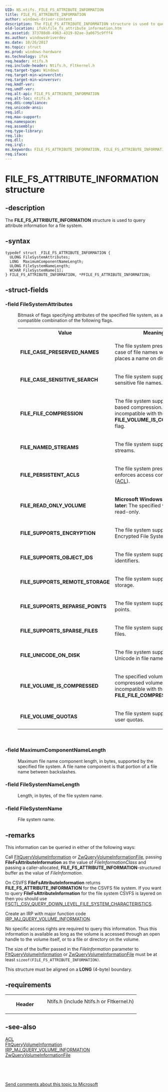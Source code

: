 ```yaml
---
UID: NS.ntifs._FILE_FS_ATTRIBUTE_INFORMATION
title: FILE_FS_ATTRIBUTE_INFORMATION
author: windows-driver-content
description: The FILE_FS_ATTRIBUTE_INFORMATION structure is used to query attribute information for a file system.
old-location: ifsk\file_fs_attribute_information.htm
ms.assetid: 373788d8-4963-4319-82ae-3a0675c9fff4
ms.author: windowsdriverdev
ms.date: 10/26/2017
ms.topic: struct
ms.prod: windows-hardware
ms.technology: ifsk
req.header: ntifs.h
req.include-header: Ntifs.h, Fltkernel.h
req.target-type: Windows
req.target-min-winverclnt: 
req.target-min-winversvr: 
req.kmdf-ver: 
req.umdf-ver: 
req.alt-api: FILE_FS_ATTRIBUTE_INFORMATION
req.alt-loc: ntifs.h
req.ddi-compliance: 
req.unicode-ansi: 
req.idl: 
req.max-support: 
req.namespace: 
req.assembly: 
req.type-library: 
req.lib: 
req.dll: 
req.irql: 
ms.keywords: FILE_FS_ATTRIBUTE_INFORMATION, FILE_FS_ATTRIBUTE_INFORMATION, *PFILE_FS_ATTRIBUTE_INFORMATION
req.iface: 
---
```


# FILE_FS_ATTRIBUTE_INFORMATION structure



## -description
<p>The <b>FILE_FS_ATTRIBUTE_INFORMATION</b> 
   structure is used to query attribute information for a file system.</p>


## -syntax

````
typedef struct _FILE_FS_ATTRIBUTE_INFORMATION {
  ULONG FileSystemAttributes;
  LONG  MaximumComponentNameLength;
  ULONG FileSystemNameLength;
  WCHAR FileSystemName[1];
} FILE_FS_ATTRIBUTE_INFORMATION, *PFILE_FS_ATTRIBUTE_INFORMATION;
````


## -struct-fields
<dl>

### -field <b>FileSystemAttributes</b>

<dd>
<p>Bitmask of flags specifying attributes of the specified file system, as a compatible combination of the 
       following flags.</p>
<table>
<tr>
<th>Value</th>
<th>Meaning</th>
</tr>
<tr>
<td>
<p><b>FILE_CASE_PRESERVED_NAMES</b></p>
</td>
<td>
<p>The file system preserves the case of file names when it places a name on disk.</p>
</td>
</tr>
<tr>
<td>
<p><b>FILE_CASE_SENSITIVE_SEARCH</b></p>
</td>
<td>
<p>The file system supports case-sensitive file names.</p>
</td>
</tr>
<tr>
<td>
<p><b>FILE_FILE_COMPRESSION</b></p>
</td>
<td>
<p>The file system supports file-based compression. This flag is incompatible with the 
          <b>FILE_VOLUME_IS_COMPRESSED</b> flag.</p>
</td>
</tr>
<tr>
<td>
<p><b>FILE_NAMED_STREAMS</b></p>
</td>
<td>
<p>The file system supports named streams.</p>
</td>
</tr>
<tr>
<td>
<p><b>FILE_PERSISTENT_ACLS</b></p>
</td>
<td>
<p>The file system preserves and enforces access control lists 
          (<a href="https://msdn.microsoft.com/library/windows/hardware/ff538866">ACL</a>).</p>
</td>
</tr>
<tr>
<td>
<p><b>FILE_READ_ONLY_VOLUME</b></p>
</td>
<td>
<p><b>Microsoft Windows XP and later:</b> The specified volume is read-only.</p>
</td>
</tr>
<tr>
<td>
<p><b>FILE_SUPPORTS_ENCRYPTION</b></p>
</td>
<td>
<p>The file system supports the Encrypted File System (EFS).</p>
</td>
</tr>
<tr>
<td>
<p><b>FILE_SUPPORTS_OBJECT_IDS</b></p>
</td>
<td>
<p>The file system supports object identifiers.</p>
</td>
</tr>
<tr>
<td>
<p><b>FILE_SUPPORTS_REMOTE_STORAGE</b></p>
</td>
<td>
<p>The file system supports remote storage.</p>
</td>
</tr>
<tr>
<td>
<p><b>FILE_SUPPORTS_REPARSE_POINTS</b></p>
</td>
<td>
<p>The file system supports reparse points.</p>
</td>
</tr>
<tr>
<td>
<p><b>FILE_SUPPORTS_SPARSE_FILES</b></p>
</td>
<td>
<p>The file system supports sparse files.</p>
</td>
</tr>
<tr>
<td>
<p><b>FILE_UNICODE_ON_DISK</b></p>
</td>
<td>
<p>The file system supports Unicode in file names.</p>
</td>
</tr>
<tr>
<td>
<p><b>FILE_VOLUME_IS_COMPRESSED</b></p>
</td>
<td>
<p>The specified volume is a compressed volume. This flag is incompatible with the 
          <b>FILE_FILE_COMPRESSION</b> flag.</p>
</td>
</tr>
<tr>
<td>
<p><b>FILE_VOLUME_QUOTAS</b></p>
</td>
<td>
<p>The file system supports per-user quotas.</p>
</td>
</tr>
</table>
<p> </p>
</dd>

### -field <b>MaximumComponentNameLength</b>

<dd>
<p>Maximum file name component length, in bytes, supported by the specified file system. A file name component 
      is that portion of a file name between backslashes.</p>
</dd>

### -field <b>FileSystemNameLength</b>

<dd>
<p>Length, in bytes, of the file system name.</p>
</dd>

### -field <b>FileSystemName</b>

<dd>
<p>File system name.</p>
</dd>
</dl>

## -remarks
<p>This information can be queried in either of the following ways:</p>

<p>Call <a href="https://msdn.microsoft.com/library/windows/hardware/ff543443">FltQueryVolumeInformation</a> or 
       <a href="https://msdn.microsoft.com/library/windows/hardware/ff567070">ZwQueryVolumeInformationFile</a>, passing 
       <b>FileFsAttributeInformation</b> as the value of 
       <i>FileInformationClass</i> and passing a caller-allocated, 
       <b>FILE_FS_ATTRIBUTE_INFORMATION</b>-structured 
       buffer as the value of <i>FileInformation</i>.</p>

<p>On CSVFS <b>FileFsAttributeInformation</b> returns 
       <b>FILE_FS_ATTRIBUTE_INFORMATION</b> for the 
       CSVFS file system. If you want to query <b>FileFsAttributeInformation</b> for the file 
       system CSVFS is layered on then you should use 
       <a href="fs.fsctl_csv_query_down_level_file_system_characteristics">FSCTL_CSV_QUERY_DOWN_LEVEL_FILE_SYSTEM_CHARACTERISTICS</a>.</p>

<p>Create an IRP with major function code 
       <a href="https://msdn.microsoft.com/library/windows/hardware/ff549318">IRP_MJ_QUERY_VOLUME_INFORMATION</a>.</p>

<p>No specific access rights are required to query this information. Thus this information is available as long as 
     the volume is accessed through an open handle to the volume itself, or to a file or directory on the volume.</p>

<p>The size of the buffer passed in the <i>FileInformation</i> parameter to 
     <a href="https://msdn.microsoft.com/library/windows/hardware/ff543443">FltQueryVolumeInformation</a> or 
     <a href="https://msdn.microsoft.com/library/windows/hardware/ff567070">ZwQueryVolumeInformationFile</a> must be at 
     least <code>sizeof(FILE_FS_ATTRIBUTE_INFORMATION)</code>.</p>

<p>This structure must be aligned on a <b>LONG</b> (4-byte) boundary.</p>

## -requirements
<table>
<tr>
<th width="30%">
<p>Header</p>
</th>
<td width="70%">
<dl>
<dt>Ntifs.h (include Ntifs.h or Fltkernel.h)</dt>
</dl>
</td>
</tr>
</table>

## -see-also
<dl>
<dt>
<a href="https://msdn.microsoft.com/library/windows/hardware/ff538866">ACL</a>
</dt>
<dt>
<a href="https://msdn.microsoft.com/library/windows/hardware/ff543443">FltQueryVolumeInformation</a>
</dt>
<dt>
<a href="https://msdn.microsoft.com/library/windows/hardware/ff549318">IRP_MJ_QUERY_VOLUME_INFORMATION</a>
</dt>
<dt>
<a href="https://msdn.microsoft.com/library/windows/hardware/ff567070">ZwQueryVolumeInformationFile</a>
</dt>
</dl>
<p> </p>
<p> </p>
<p><a href="mailto:wsddocfb@microsoft.com?subject=Documentation%20feedback [ifsk\ifsk]:%20FILE_FS_ATTRIBUTE_INFORMATION structure%20 RELEASE:%20(10/26/2017)&amp;body=%0A%0APRIVACY STATEMENT%0A%0AWe use your feedback to improve the documentation. We don't use your email address for any other purpose, and we'll remove your email address from our system after the issue that you're reporting is fixed. While we're working to fix this issue, we might send you an email message to ask for more info. Later, we might also send you an email message to let you know that we've addressed your feedback.%0A%0AFor more info about Microsoft's privacy policy, see http://privacy.microsoft.com/en-us/default.aspx." title="Send comments about this topic to Microsoft">Send comments about this topic to Microsoft</a></p>
